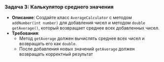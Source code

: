 ### Задача 3: **Калькулятор среднего значения**
- **Описание**: Создайте класс `AverageCalculator` с методом `addNumber(int number)` для добавления чисел и методом `double getAverage()`, который возвращает среднее всех добавленных чисел.
- **Требования**:
  - Метод `getAverage` должен вычислять среднее всех чисел и возвращать его как `double`.
  - После добавления новых значений `getAverage` должен возвращать корректный результат
